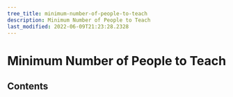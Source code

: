 ```yaml
---
tree_title: minimum-number-of-people-to-teach
description: Minimum Number of People to Teach
last_modified: 2022-06-09T21:23:28.2328
---
```


# Minimum Number of People to Teach

## Contents
